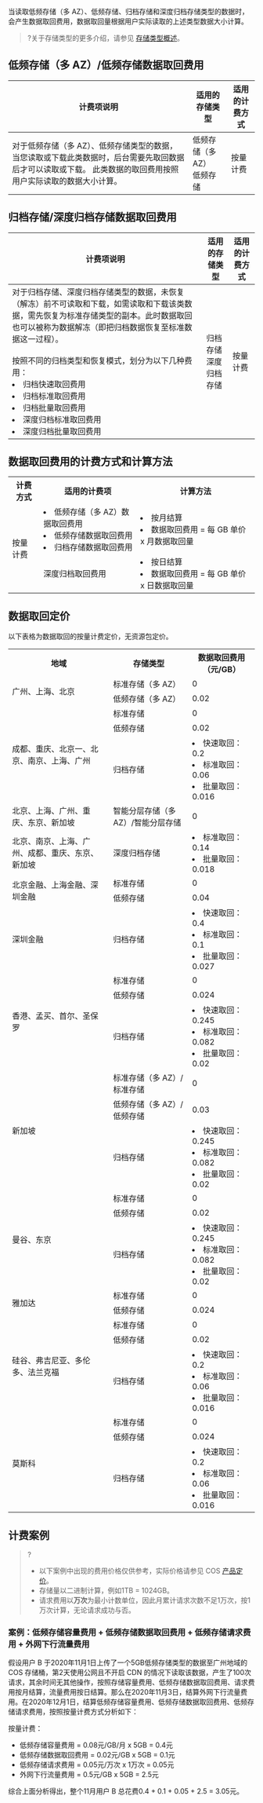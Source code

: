 当读取低频存储（多 AZ）、低频存储、归档存储和深度归档存储类型的数据时，会产生数据取回费用，数据取回量根据用户实际读取的上述类型数据大小计算。

>?关于存储类型的更多介绍，请参见 [存储类型概述](https://cloud.tencent.com/document/product/436/33417)。
> 


## 低频存储（多 AZ）/低频存储数据取回费用

| 计费项说明       | 适用的存储类型           | 适用的计费方式               |
| ----------------------- | --------------- |------------------- |
|         对于低频存储（多 AZ）、低频存储类型的数据，当您读取或下载此类数据时，后台需要先取回数据后才可以读取或下载。 此类数据的取回费用按照用户实际读取的数据大小计算。                           |      低频存储（多 AZ）</br>低频存储                             |      按量计费     |

## 归档存储/深度归档存储数据取回费用

| 计费项说明       | 适用的存储类型           | 适用的计费方式               |
| ----------------------- | --------------- |------------------- |
|         对于归档存储、深度归档存储类型的数据，未恢复（解冻）前不可读取和下载，如需读取和下载该类数据，需先恢复为标准存储类型的副本。此时数据取回也可以被称为数据解冻（即把归档数据恢复至标准数据这一过程）。 </br></br>按照不同的归档类型和恢复模式，划分为以下几种费用：<li>归档快速取回费用<br><li>归档标准取回费用</li><li>归档批量取回费用</li><li>深度归档标准取回费用</li><li>深度归档批量取回费用</li>          |       归档存储</br>深度归档存储                            |      按量计费   |


## 数据取回费用的计费方式和计算方法

<table>
   <tr>
      <th>计费方式</td>
      <th>适用的计费项</td>
      <th>计算方法 </td>
   </tr>
   <tr>
      <td rowspan=2>按量计费</td>
      <td><li>低频存储（多 AZ）数据取回费用</li><li>低频存储数据取回费用</li><li>归档存储数据取回费用</li></td>
      <td><li>按月结算<br><li>数据取回费用 = 每 GB 单价 x 月数据取回量</td>
   </tr>
   <tr>
      <td>深度归档取回费用</td>
      <td><li>按日结算<br><li>数据取回费用 = 每 GB 单价 x 日数据取回量</td>
   </tr>
</table>


## 数据取回定价

以下表格为数据取回的按量计费定价，无资源包定价。

<table>
   <tr>
      <th>地域</td>
      <th>存储类型</td>
      <th>数据取回费用（元/GB）</td>
   </tr>
   <tr>
      <td rowspan=2>广州、上海、北京</td>
      <td>标准存储（多 AZ）</td>
      <td>0</td>
   </tr>
   <tr>
      <td>低频存储（多 AZ）</td>
      <td>0.02</td>
   </tr>
   <tr>
      <td rowspan=3>成都、重庆、北京一、北京、南京、上海、广州</td>
      <td>标准存储</td>
      <td>0</td>
   </tr>
   <tr>
      <td>低频存储</td>
      <td>0.02</td>
   </tr>
   <tr>
      <td>归档存储</td>
      <td><li>快速取回：0.2<li>标准取回：0.06<li>批量取回：0.016</td>
   </tr>
   <tr>
      <td>北京、上海、广州、重庆、东京、新加坡</td>
      <td>智能分层存储（多 AZ）/智能分层存储</td>
      <td>0</td>
   </tr>
   <tr>
      <td>北京、南京、上海、广州、成都、重庆、东京、新加坡</td>
      <td>深度归档存储</td>
      <td><li>标准取回：0.14<li>批量取回：0.018</td>
   </tr>
   <tr>
      <td rowspan=2>北京金融、上海金融、深圳金融</td>
      <td>标准存储</td>
      <td>0</td>
   </tr>
   <tr>
      <td>低频存储</td>
      <td>0.04</td>
   </tr>
   <tr>
      <td rowspan=1>深圳金融</td>
      <td>归档存储</td>
      <td><li>快速取回：0.4<li>标准取回：0.1<li>批量取回：0.027</td>
   </tr>
   <tr>
      <td rowspan=3>香港、孟买、首尔、圣保罗</td>
      <td>标准存储</td>
      <td>0</td>
   </tr>
   <tr>
      <td>低频存储</td>
      <td>0.024</td>
   </tr>
   <tr>
      <td>归档存储</td>
      <td><li>快速取回：0.245<li>标准取回：0.082<li>批量取回：0.02</td>
   </tr>
   <tr>
      <td rowspan=3>新加坡</td>
      <td>标准存储（多 AZ）/标准存储</td>
      <td>0</td>
   </tr>
   <tr>
      <td>低频存储（多 AZ）/低频存储</td>
      <td>0.03</td>
   </tr>
   <tr>
      <td>归档存储</td>
      <td><li>快速取回：0.245<li>标准取回：0.082<li>批量取回：0.02</td>
   </tr>
   <tr>
      <td rowspan=3>曼谷、东京</td>
      <td>标准存储</td>
      <td>0</td>
   </tr>
   <tr>
      <td>低频存储</td>
      <td>0.02</td>
   </tr>
   <tr>
      <td>归档存储</td>
      <td><li>快速取回：0.245<li>标准取回：0.082<li>批量取回：0.02</td>
   </tr>
   <tr>
      <td rowspan=2>雅加达</td>
      <td>标准存储</td>
      <td>0</td>
   </tr>
   <tr>
      <td>低频存储</td>
      <td>0.024</td>
   </tr>
   <tr>
      <td rowspan=3>硅谷、弗吉尼亚、多伦多、法兰克福</td>
      <td>标准存储</td>
      <td>0</td>
   </tr>
   <tr>
      <td>低频存储</td>
      <td>0.02</td>
   </tr>
   <tr>
      <td>归档存储</td>
      <td><li>快速取回：0.2<li>标准取回：0.06<li>批量取回：0.016</td>
   </tr>
   <tr>
      <td rowspan=3>莫斯科</td>
      <td>标准存储</td>
      <td>0</td>
   </tr>
   <tr>
      <td>低频存储</td>
      <td>0.024</td>
   </tr>
   <tr>
      <td>归档存储</td>
      <td><li>快速取回：0.2<li>标准取回：0.06<li>批量取回：0.016</td>
   </tr>
</table>


## 计费案例

>?
> - 以下案例中出现的费用价格仅供参考，实际价格请参见 COS [产品定价](https://buy.cloud.tencent.com/price/cos)。
> - 存储量以二进制计算，例如1TB = 1024GB。
> - 请求费用以**万次**为最小计数单位，因此月累计请求次数不足1万次，按1万次计算，无论请求成功与否。
> 

### 案例：低频存储容量费用 + 低频存储数据取回费用 + 低频存储请求费用 + 外网下行流量费用

假设用户 B 于2020年11月1日上传了一个5GB低频存储类型的数据至广州地域的 COS 存储桶，第2天使用公网且不开启 CDN 的情况下读取该数据，产生了100次请求，其余时间无其他操作，按照存储容量费用、低频存储数据取回费用、请求费用按月结算，流量费用按日结算。那么在2020年11月3日，结算外网下行流量费用。在2020年12月1日，结算低频存储容量费用、低频存储数据取回费用、低频存储请求费用，按照按量计费方式分析如下：

按量计费：
 - 低频存储容量费用 = 0.08元/GB/月 x 5GB = 0.4元
 - 低频存储数据取回费用 = 0.02元/GB x 5GB = 0.1元
 - 低频存储请求费用 = 0.05元/万次 x 1万次 = 0.05元
 - 外网下行流量费用 = 0.5元/GB x 5GB = 2.5元

综合上面分析得出，整个11月用户 B 总花费0.4 + 0.1 + 0.05 + 2.5 = 3.05元。


